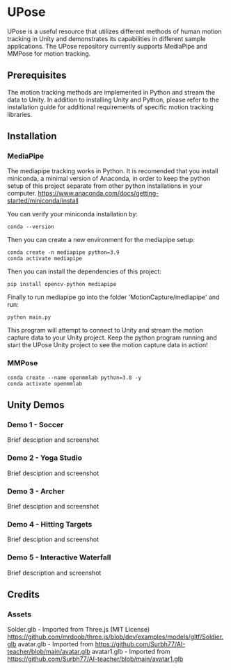 # UPose

UPose is a useful resource that utilizes different methods of human motion tracking in Unity and demonstrates its capabilities in different sample applications.
The UPose repository currently supports MediaPipe and MMPose for motion tracking. 

## Prerequisites

The motion tracking methods are implemented in Python and stream the data to Unity. 
In addition to installing Unity and Python, please refer to the installation guide for additional requirements of specific motion tracking libraries.


## Installation

### MediaPipe
The mediapipe tracking works in Python. It is recomended that you install miniconda, a minimal version of Anaconda, in order to keep the python setup of this project separate from other python installations in your computer. https://www.anaconda.com/docs/getting-started/miniconda/install

You can verify your miniconda installation by:
```
conda --version
```

Then you can create a new environment for the mediapipe setup:
```
conda create -n mediapipe python=3.9
conda activate mediapipe
```

Then you can install the dependencies of this project:
```
pip install opencv-python mediapipe
```

Finally to run mediapipe go into the folder 'MotionCapture/mediapipe' and run:
```
python main.py
```
This program will attempt to connect to Unity and stream the motion capture data to your Unity project. Keep the python program running and start the UPose Unity project to see the motion capture data in action!

### MMPose
```
conda create --name openmmlab python=3.8 -y
conda activate openmmlab
```

## Unity Demos

### Demo 1 - Soccer
Brief desciption and screenshot

### Demo 2 - Yoga Studio
Brief desciption and screenshot

### Demo 3 - Archer
Brief desciption and screenshot

### Demo 4 - Hitting Targets
Brief desciption and screenshot

### Demo 5 - Interactive Waterfall
Brief description and screenshot

## Credits

### Assets
Solder.glb - Imported from Three.js (MIT License) https://github.com/mrdoob/three.js/blob/dev/examples/models/gltf/Soldier.glb
avatar.glb - Imported from https://github.com/Surbh77/AI-teacher/blob/main/avatar.glb
avatar1.glb - Imported from https://github.com/Surbh77/AI-teacher/blob/main/avatar1.glb
